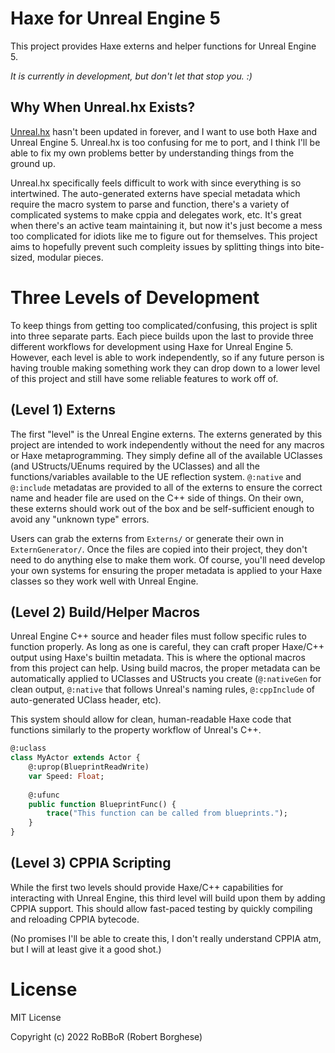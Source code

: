 # Haxe for Unreal Engine 5
This project provides Haxe externs and helper functions for Unreal Engine 5.

*It is currently in development, but don't let that stop you. :)*

## Why When Unreal.hx Exists?
[Unreal.hx](https://github.com/proletariatgames/unreal.hx) hasn't been updated in forever, and I want to use both Haxe and Unreal Engine 5. Unreal.hx is too confusing for me to port, and I think I'll be able to fix my own problems better by understanding things from the ground up.

Unreal.hx specifically feels difficult to work with since everything is so intertwined. The auto-generated externs have special metadata which require the macro system to parse and function, there's a variety of complicated systems to make cppia and delegates work, etc. It's great when there's an active team maintaining it, but now it's just become a mess too complicated for idiots like me to figure out for themselves. This project aims to hopefully prevent such compleity issues by splitting things into bite-sized, modular pieces.

# Three Levels of Development

To keep things from getting too complicated/confusing, this project is split into three separate parts. Each piece builds upon the last to provide three different workflows for development using Haxe for Unreal Engine 5. However, each level is able to work independently, so if any future person is having trouble making something work they can drop down to a lower level of this project and still have some reliable features to work off of.

## (Level 1) Externs
The first "level" is the Unreal Engine externs. The externs generated by this project are intended to work independently without the need for any macros or Haxe metaprogramming. They simply define all of the available UClasses (and UStructs/UEnums required by the UClasses) and all the functions/variables available to the UE reflection system. `@:native` and `@:include` metadatas are provided to all of the externs to ensure the correct name and header file are used on the C++ side of things. On their own, these externs should work out of the box and be self-sufficient enough to avoid any "unknown type" errors.

Users can grab the externs from `Externs/` or generate their own in `ExternGenerator/`. Once the files are copied into their project, they don't need to do anything else to make them work. Of course, you'll need develop your own systems for ensuring the proper metadata is applied to your Haxe classes so they work well with Unreal Engine.

## (Level 2) Build/Helper Macros
Unreal Engine C++ source and header files must follow specific rules to function properly. As long as one is careful, they can craft proper Haxe/C++ output using Haxe's builtin metadata. This is where the optional macros from this project can help. Using build macros, the proper metadata can be automatically applied to UClasses and UStructs you create (`@:nativeGen` for clean output, `@:native` that follows Unreal's naming rules, `@:cppInclude` of auto-generated UClass header, etc).

This system should allow for clean, human-readable Haxe code that functions similarly to the property workflow of Unreal's C++.
```haxe
@:uclass
class MyActor extends Actor {
    @:uprop(BlueprintReadWrite)
    var Speed: Float;
    
    @:ufunc
    public function BlueprintFunc() {
        trace("This function can be called from blueprints.");
    }
}
```

## (Level 3) CPPIA Scripting
While the first two levels should provide Haxe/C++ capabilities for interacting with Unreal Engine, this third level will build upon them by adding CPPIA support. This should allow fast-paced testing by quickly compiling and reloading CPPIA bytecode. 

(No promises I'll be able to create this, I don't really understand CPPIA atm, but I will at least give it a good shot.)

# License

MIT License

Copyright (c) 2022 RoBBoR (Robert Borghese)
